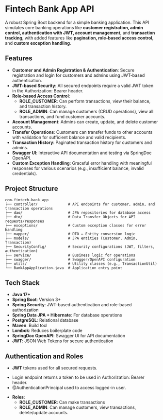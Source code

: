 # Fintech Bank App API
A robust Spring Boot backend for a simple banking application. This API simulates core banking operations like **customer registration, admin control, authentication with JWT, account management**, and **transaction tracking**, with added features like **pagination, role-based access control**, and **custom exception handling**.

## Features
- **Customer and Admin Registration & Authentication**: Secure registration and login for customers and admins using JWT-based authentication.
- **JWT-based Security**: All secured endpoints require a valid JWT token in the Authorization: Bearer <token> header.
- **Role-based Access Control**:
  - **ROLE_CUSTOMER**: Can perform transactions, view their balance, and transaction history.
  - **ROLE_ADMIN**: Can manage customers (CRUD operations), view all transactions, and fund customer accounts.
- **Account Management**: Admins can create, update, and delete customer accounts.
- **Transfer Operations**: Customers can transfer funds to other accounts with validation for sufficient balance and valid recipients.
- **Transaction History**: Paginated transaction history for customers and admins.
- **Swagger UI**: Interactive API documentation and testing via SpringDoc OpenAPI.
- **Custom Exception Handling**: Graceful error handling with meaningful responses for various scenarios (e.g., insufficient balance, invalid credentials).

## Project Structure
```
com.fintech.bank_app
├── controller/              # API endpoints for customer, admin, and transaction operations
├── dao/                     # JPA repositories for database access
├── dto/                     # Data Transfer Objects for API requests/responses
├── exceptions/              # Custom exception classes for error handling
├── mapper/                  # DTO ↔ Entity conversion logic
├── models/                  # JPA entities (Customer, Admin, Transaction)
├── SecurityConfig/          # Security configurations (JWT, filters, authentication)
├── service/                 # Business logic for operations
├── swagger/                 # Swagger/OpenAPI configuration
├── utils/                   # Utility classes (e.g., TransactionUtil)
└── BankAppApplication.java  # Application entry point
```

## Tech Stack
- **Java 17+**
- **Spring Boot**: Version 3+
- **Spring Security**: JWT-based authentication and role-based authorization
- **Spring Data JPA + Hibernate**: For database operations
- **PostgreSQL**: Relational database
- **Maven**: Build tool
- **Lombok**: Reduces boilerplate code
- **SpringDoc OpenAPI**: Swagger UI for API documentation
- **JWT**: JSON Web Tokens for secure authentication

## Authentication and Roles
* **JWT** tokens used for all secured requests.
- Login endpoint returns a token to be used in Authorization: Bearer <token> header.
- @AuthenticationPrincipal used to access logged-in user.
+ **Roles**:
  - **ROLE_CUSTOMER**: Can make transactions
  - **ROLE_ADMIN**: Can manage customers, view transactions, delete/update accounts.
